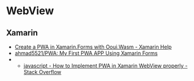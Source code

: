 # WebView

## Xamarin

- [Create a PWA in Xamarin.Forms with Ooui.Wasm - Xamarin Help](https://xamarinhelp.com/create-a-pwa-in-xamarin-forms-with-ooui-wasm/)
- [ahmad5521/PWA: My First PWA APP Using Xamarin Forms](https://github.com/ahmad5521/PWA)
- - [javascript - How to Implement PWA in Xamarin WebView properly - Stack Overflow](https://stackoverflow.com/questions/55520795/how-to-implement-pwa-in-xamarin-webview-properly)
